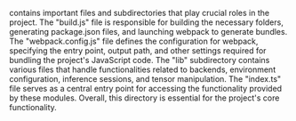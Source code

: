 contains important files and subdirectories that play crucial roles in the project. The "build.js" file is responsible for building the necessary folders, generating package.json files, and launching webpack to generate bundles. The "webpack.config.js" file defines the configuration for webpack, specifying the entry point, output path, and other settings required for bundling the project's JavaScript code. The "lib" subdirectory contains various files that handle functionalities related to backends, environment configuration, inference sessions, and tensor manipulation. The "index.ts" file serves as a central entry point for accessing the functionality provided by these modules. Overall, this directory is essential for the project's core functionality.